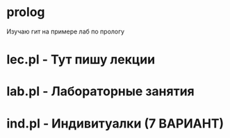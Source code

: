# prolog
Изучаю гит на примере лаб по прологу 
 # lec.pl - Тут пишу лекции 
 # lab.pl - Лабораторные занятия
 # ind.pl - Индивитуалки (7 ВАРИАНТ)